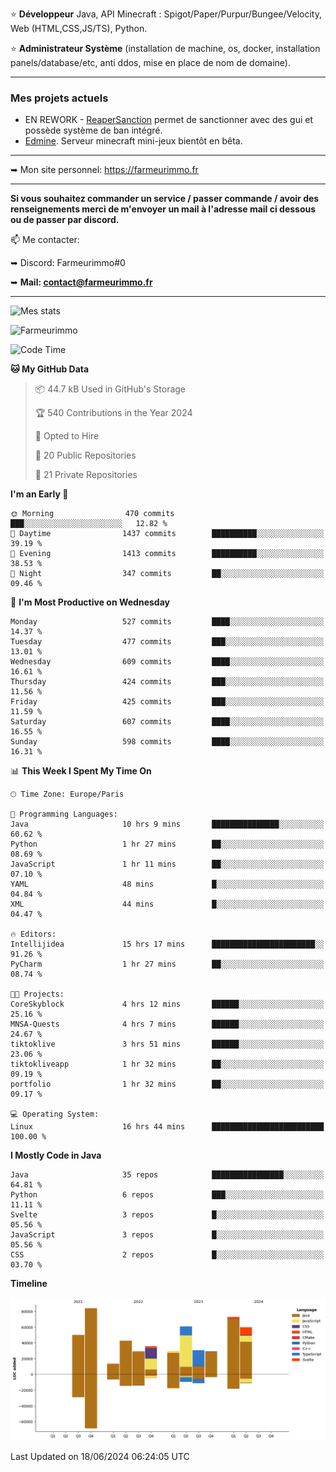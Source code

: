 ⭐ **Développeur** Java, API Minecraft : Spigot/Paper/Purpur/Bungee/Velocity, Web (HTML,CSS,JS/TS), Python.

⭐ **Administrateur Système** (installation de machine, os, docker, installation panels/database/etc, anti ddos, mise en place de nom de domaine).

---

### Mes projets actuels
- EN REWORK - [ReaperSanction](https://www.spigotmc.org/resources/reapersanction.89580/) permet de sanctionner avec des gui et possède système de ban intégré.
- [Edmine](https://edmine.net). Serveur minecraft mini-jeux bientôt en bêta.

---

➥ Mon site personnel: https://farmeurimmo.fr

---

**Si vous souhaitez commander un service / passer commande / avoir des renseignements merci de m'envoyer un mail à l'adresse mail ci dessous ou de passer par discord.**

📫 Me contacter:
 
   ➥ Discord: Farmeurimmo#0
   
   ➥ **Mail: contact@farmeurimmo.fr**

---

![Mes stats](https://github-readme-stats.farmeurimmo.fr/api?username=Farmeurimmo&count_private=true&show_icons=true&theme=radical)

<img src="https://komarev.com/ghpvc/?username=Farmeurimmo" alt="Farmeurimmo" />

<!--START_SECTION:waka-->
![Code Time](http://img.shields.io/badge/Code%20Time-1%2C389%20hrs%203%20mins-blue)

**🐱 My GitHub Data** 

> 📦 44.7 kB Used in GitHub's Storage 
 > 
> 🏆 540 Contributions in the Year 2024
 > 
> 💼 Opted to Hire
 > 
> 📜 20 Public Repositories 
 > 
> 🔑 21 Private Repositories 
 > 
**I'm an Early 🐤** 

```text
🌞 Morning                470 commits         ███░░░░░░░░░░░░░░░░░░░░░░   12.82 % 
🌆 Daytime                1437 commits        ██████████░░░░░░░░░░░░░░░   39.19 % 
🌃 Evening                1413 commits        ██████████░░░░░░░░░░░░░░░   38.53 % 
🌙 Night                  347 commits         ██░░░░░░░░░░░░░░░░░░░░░░░   09.46 % 
```
📅 **I'm Most Productive on Wednesday** 

```text
Monday                   527 commits         ████░░░░░░░░░░░░░░░░░░░░░   14.37 % 
Tuesday                  477 commits         ███░░░░░░░░░░░░░░░░░░░░░░   13.01 % 
Wednesday                609 commits         ████░░░░░░░░░░░░░░░░░░░░░   16.61 % 
Thursday                 424 commits         ███░░░░░░░░░░░░░░░░░░░░░░   11.56 % 
Friday                   425 commits         ███░░░░░░░░░░░░░░░░░░░░░░   11.59 % 
Saturday                 607 commits         ████░░░░░░░░░░░░░░░░░░░░░   16.55 % 
Sunday                   598 commits         ████░░░░░░░░░░░░░░░░░░░░░   16.31 % 
```


📊 **This Week I Spent My Time On** 

```text
🕑︎ Time Zone: Europe/Paris

💬 Programming Languages: 
Java                     10 hrs 9 mins       ███████████████░░░░░░░░░░   60.62 % 
Python                   1 hr 27 mins        ██░░░░░░░░░░░░░░░░░░░░░░░   08.69 % 
JavaScript               1 hr 11 mins        ██░░░░░░░░░░░░░░░░░░░░░░░   07.10 % 
YAML                     48 mins             █░░░░░░░░░░░░░░░░░░░░░░░░   04.84 % 
XML                      44 mins             █░░░░░░░░░░░░░░░░░░░░░░░░   04.47 % 

🔥 Editors: 
Intellijidea             15 hrs 17 mins      ███████████████████████░░   91.26 % 
PyCharm                  1 hr 27 mins        ██░░░░░░░░░░░░░░░░░░░░░░░   08.74 % 

🐱‍💻 Projects: 
CoreSkyblock             4 hrs 12 mins       ██████░░░░░░░░░░░░░░░░░░░   25.16 % 
MNSA-Quests              4 hrs 7 mins        ██████░░░░░░░░░░░░░░░░░░░   24.67 % 
tiktoklive               3 hrs 51 mins       ██████░░░░░░░░░░░░░░░░░░░   23.06 % 
tiktokliveapp            1 hr 32 mins        ██░░░░░░░░░░░░░░░░░░░░░░░   09.19 % 
portfolio                1 hr 32 mins        ██░░░░░░░░░░░░░░░░░░░░░░░   09.17 % 

💻 Operating System: 
Linux                    16 hrs 44 mins      █████████████████████████   100.00 % 
```

**I Mostly Code in Java** 

```text
Java                     35 repos            ████████████████░░░░░░░░░   64.81 % 
Python                   6 repos             ███░░░░░░░░░░░░░░░░░░░░░░   11.11 % 
Svelte                   3 repos             █░░░░░░░░░░░░░░░░░░░░░░░░   05.56 % 
JavaScript               3 repos             █░░░░░░░░░░░░░░░░░░░░░░░░   05.56 % 
CSS                      2 repos             █░░░░░░░░░░░░░░░░░░░░░░░░   03.70 % 
```



**Timeline**

![Lines of Code chart](https://raw.githubusercontent.com/Farmeurimmo/Farmeurimmo/main/assets/bar_graph.png)


 Last Updated on 18/06/2024 06:24:05 UTC
<!--END_SECTION:waka-->

